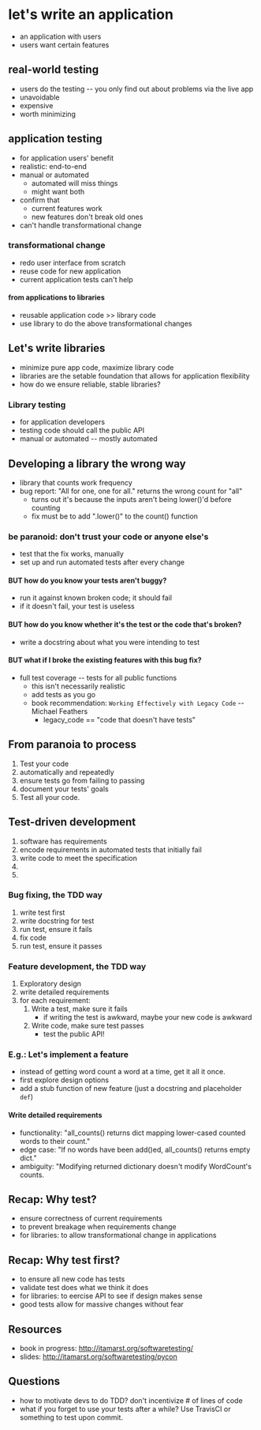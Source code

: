 # let's write an application

* an application with users
* users want certain features

## real-world testing

* users do the testing -- you only find out about problems via the live app
* unavoidable
* expensive
* worth minimizing

## application testing

* for application users' benefit
* realistic: end-to-end
* manual or automated
    * automated will miss things
    * might want both
* confirm that 
    * current features work
    * new features don't break old ones
* can't handle transformational change

### transformational change

* redo user interface from scratch
* reuse code for new application
* current application tests can't help

#### from applications to libraries

* reusable application code >> library code
* use library to do the above transformational changes

## Let's write libraries

* minimize pure app code, maximize library code
* libraries are the setable foundation that allows for application flexibility
* how do we ensure reliable, stable libraries?

### Library testing

* for application developers
* testing code should call the public API
* manual or automated -- mostly automated

## Developing a library the wrong way

* library that counts work frequency
* bug report: "All for one, one for all." returns the wrong count for "all"
    * turns out it's because the inputs aren't being lower()'d before counting
    * fix must be to add ".lower()" to the count() function

### be paranoid: don't trust your code or anyone else's
* test that the fix works, manually
* set up and run automated tests after every change

#### BUT how do you know your tests aren't buggy?
* run it against known broken code; it should fail
* if it doesn't fail, your test is useless

#### BUT how do you know whether it's the test or the code that's broken?
* write a docstring about what you were intending to test

#### BUT what if I broke the existing features with this bug fix?
* full test coverage -- tests for all public functions
    * this isn't necessarily realistic
    * add tests as you go
    * book recommendation: `Working Effectively with Legacy Code` -- Michael Feathers
        * legacy_code == "code that doesn't have tests"

## From paranoia to process
1. Test your code
1. automatically and repeatedly
1. ensure tests go from failing to passing
1. document your tests' goals
1. Test all your code.

## Test-driven development

1. software has requirements
1. encode requirements in automated tests that initially fail
1. write code to meet the specification
1. 
1. 

### Bug fixing, the TDD way

1. write test first
1. write docstring for test
1. run test, ensure it fails
1. fix code
1. run test, ensure it passes

### Feature development, the TDD way

1. Exploratory design
1. write detailed requirements
1. for each requirement:
    1. Write a test, make sure it fails
        * if writing the test is awkward, maybe your new code is awkward
    1. Write code, make sure test passes
        * test the public API!

### E.g.: Let's implement a feature

* instead of getting word count a word at a time, get it all it once.
* first explore design options
* add a stub function of new feature (just a docstring and placeholder `def`)

#### Write detailed requirements

* functionality: "all_counts() returns dict mapping lower-cased counted words to their count."
* edge case: "If no words have been add()ed, all_counts() returns empty dict."
* ambiguity: "Modifying returned dictionary doesn't modify WordCount's counts.

## Recap: Why test?

* ensure correctness of current requirements
* to prevent breakage when requirements change
* for libraries: to allow transformational change in applications

## Recap: Why test first?

* to ensure all new code has tests
* validate test does what we think it does
* for libraries: to eercise API to see if design makes sense
* good tests allow for massive changes without fear

## Resources

* book in progress: http://itamarst.org/softwaretesting/
* slides: http://itamarst.org/softwaretesting/pycon

## Questions

* how to motivate devs to do TDD?  don't incentivize # of lines of code
* what if you forget to use your tests after a while?  Use TravisCI or something to test upon commit. 
